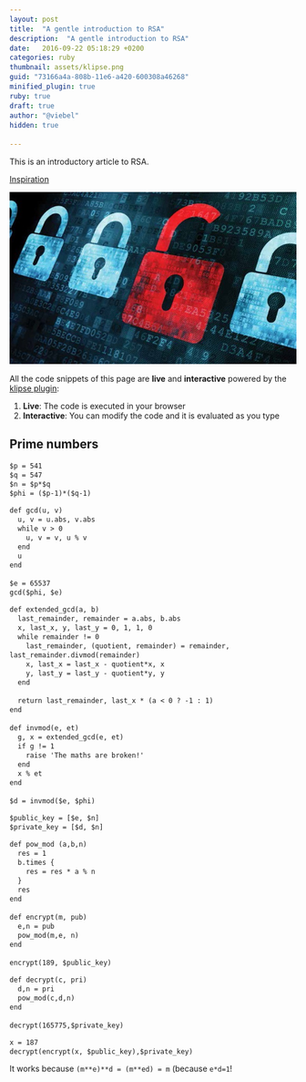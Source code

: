 ```yaml
---
layout: post
title:  "A gentle introduction to RSA"
description:  "A gentle introduction to RSA"
date:   2016-09-22 05:18:29 +0200
categories: ruby
thumbnail: assets/klipse.png
guid: "73166a4a-808b-11e6-a420-600308a46268"
minified_plugin: true
ruby: true
draft: true
author: "@viebel"
hidden: true

---
```



This is an introductory article to RSA.

[Inspiration](http://doctrina.org/How-RSA-Works-With-Examples.html)

![Crypto](/assets/crypto.jpg)

All the code snippets of this page are **live** and **interactive** powered by the [klipse plugin](https://github.com/viebel/klipse):

1. **Live**: The code is executed in your browser
2. **Interactive**: You can modify the code and it is evaluated as you type


## Prime numbers


~~~klipse-eval-ruby
$p = 541
$q = 547
$n = $p*$q
$phi = ($p-1)*($q-1)
~~~


~~~klipse-eval-ruby
def gcd(u, v)
  u, v = u.abs, v.abs
  while v > 0
    u, v = v, u % v
  end
  u
end

$e = 65537
gcd($phi, $e)

~~~

~~~klipse-eval-ruby
def extended_gcd(a, b)
  last_remainder, remainder = a.abs, b.abs
  x, last_x, y, last_y = 0, 1, 1, 0
  while remainder != 0
    last_remainder, (quotient, remainder) = remainder, last_remainder.divmod(remainder)
    x, last_x = last_x - quotient*x, x
    y, last_y = last_y - quotient*y, y
  end
 
  return last_remainder, last_x * (a < 0 ? -1 : 1)
end
 
def invmod(e, et)
  g, x = extended_gcd(e, et)
  if g != 1
    raise 'The maths are broken!'
  end
  x % et
end

$d = invmod($e, $phi)
~~~

~~~klipse-eval-ruby
$public_key = [$e, $n]
$private_key = [$d, $n]
~~~

~~~klipse-eval-ruby
def pow_mod (a,b,n)
  res = 1
  b.times {
    res = res * a % n
  }
  res
end

def encrypt(m, pub)
  e,n = pub
  pow_mod(m,e, n) 
end

encrypt(189, $public_key)
~~~

~~~klipse-eval-ruby
def decrypt(c, pri)
  d,n = pri
  pow_mod(c,d,n)
end

decrypt(165775,$private_key)
~~~

~~~klipse-eval-ruby
x = 187
decrypt(encrypt(x, $public_key),$private_key)
~~~

It works because `(m**e)**d = (m**ed) = m` (because `e*d=1`!

~~~klipse-eval-ruby
~~~

~~~klipse-eval-ruby
~~~

~~~klipse-eval-ruby
~~~

~~~klipse-eval-ruby
~~~


